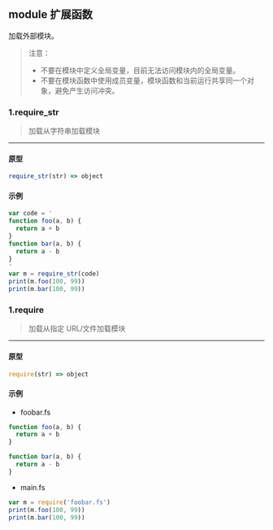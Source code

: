 ## module 扩展函数

加载外部模块。

> 注意：
> * 不要在模块中定义全局变量，目前无法访问模块内的全局变量。
> * 不要在模块函数中使用成员变量，模块函数和当前运行共享同一个对象，避免产生访问冲突。

### 1.require\_str

> 加载从字符串加载模块
----------------------------

#### 原型

```js
require_str(str) => object
```

#### 示例

```js
var code = '
function foo(a, b) {
  return a + b
}
function bar(a, b) {
  return a - b
}
'
var m = require_str(code)
print(m.foo(100, 99))
print(m.bar(100, 99))
```

### 1.require

> 加载从指定 URL/文件加载模块
----------------------------

#### 原型

```js
require(str) => object
```

#### 示例

* foobar.fs

```js
function foo(a, b) {
  return a + b
}

function bar(a, b) {
  return a - b
}

```

* main.fs

```js
var m = require('foobar.fs')
print(m.foo(100, 99))
print(m.bar(100, 99))
```
